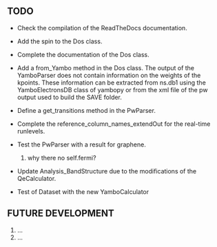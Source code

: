 
TODO
----

- Check the compilation of the ReadTheDocs documentation.

- Add the spin to the Dos class.

- Complete the documentation of the Dos class.

- Add a from_Yambo method in the Dos class. The output of the YamboParser does not contain
  information on the weights of the kpoints. These information can be extracted from ns.db1
  using the YamboElectronsDB class of yambopy or from the xml file of the pw output used to
  build the SAVE folder.

- Define a get_transitions method in the PwParser.

- Complete the reference_column_names_extendOut for the real-time runlevels.

- Test the PwParser with a result for graphene.
    1. why there no self.fermi?

- Update Analysis_BandStructure due to the modifications of the QeCalculator.

- Test of Dataset with the new YamboCalculator


FUTURE DEVELOPMENT
------------------

  1. ...
  2. ...
